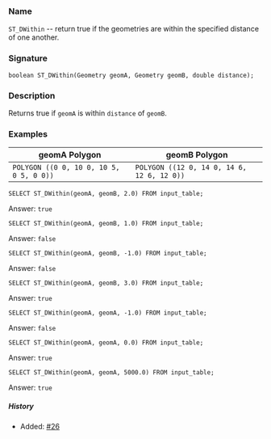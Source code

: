 ### Name

`ST_DWithin` -- return true if the geometries are within the specified distance
of one another.

### Signature

```mysql
boolean ST_DWithin(Geometry geomA, Geometry geomB, double distance);
```

### Description

Returns true if `geomA` is within `distance` of `geomB`.

### Examples


| geomA Polygon | geomB Polygon |
| ----|---- |
| `POLYGON ((0 0, 10 0, 10 5, 0 5, 0 0))` | `POLYGON ((12 0, 14 0, 14 6, 12 6, 12 0))` |

```mysql
SELECT ST_DWithin(geomA, geomB, 2.0) FROM input_table;
```
Answer:    `true`
```mysql
SELECT ST_DWithin(geomA, geomB, 1.0) FROM input_table;
```
Answer:    `false`
```mysql
SELECT ST_DWithin(geomA, geomB, -1.0) FROM input_table;
```
Answer:    `false`
```mysql
SELECT ST_DWithin(geomA, geomB, 3.0) FROM input_table;
```
Answer:    `true`
```mysql
SELECT ST_DWithin(geomA, geomA, -1.0) FROM input_table;
```
Answer:    `false`
```mysql
SELECT ST_DWithin(geomA, geomA, 0.0) FROM input_table;
```
Answer:    `true`
```mysql
SELECT ST_DWithin(geomA, geomA, 5000.0) FROM input_table;
```
Answer:    `true`

##### History

* Added: [#26](https://github.com/irstv/H2GIS/pull/26)
